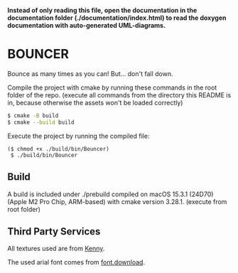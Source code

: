
 **Instead of only reading this file, open the documentation in the documentation folder (./documentation/index.html) to read the doxygen documentation with auto-generated UML-diagrams.**

# BOUNCER

Bounce as many times as you can! But... don't fall down.

Compile the project with cmake by running these commands in the root folder of the repo.
(execute all commands from the directory this README is in, because otherwise the assets won't be loaded correctly)

```bash
$ cmake -B build
$ cmake --build build
```

Execute the project by running the compiled file:

```
($ chmod +x ./build/bin/Bouncer)
 $ ./build/bin/Bouncer
 ```

## Build

A build is included under ./prebuild compiled on macOS 15.3.1 (24D70) (Apple M2 Pro Chip, ARM-based) with cmake version 3.28.1.
(execute from root folder)


## Third Party Services

All textures used are from [Kenny](https://kenney.nl/assets).

The used arial font comes from [font.download](https://font.download/font/arial).


